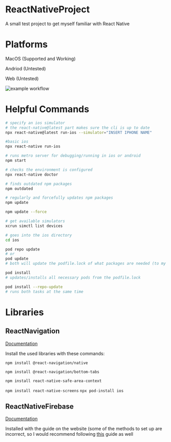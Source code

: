 # ReactNativeProject
A small test project to get myself familiar with React Native

# Platforms
MacOS (Supported and Working)

Andriod (Untested)

Web (Untested)


![example workflow](https://github.com/Yodaman07/ReactNativeProject/actions/workflows/codeql.yml/badge.svg)

# Helpful Commands

```bash
# specify an ios simulator
# the react-native@latest part makes sure the cli is up to date
npx react-native@latest run-ios --simulator="INSERT IPHONE NAME"

#basic ios
npx react-native run-ios

# runs metro server for debugging/running in ios or android
npm start

# checks the environment is configured
npx react-native doctor

# finds outdated npm packages
npm outdated

# regularly and forcefully updates npm packages
npm update

npm update --force

# get available simulators
xcrun simctl list devices

# goes into the ios directory
cd ios

pod repo update
# or
pod update
# both will update the podfile.lock of what packages are needed (to my knowledge)

pod install
# updates/installs all necessary pods from the podfile.lock

pod install --repo-update
# runs both tasks at the same time

```

# Libraries
## ReactNavigation
[Documentation](https://reactnavigation.org/) 

Install the used libraries with these commands:

`npm install @react-navigation/native`

`npm install @react-navigation/bottom-tabs`

`npm install react-native-safe-area-context`

`npm install react-native-screens`
`npx pod-install ios`

## ReactNativeFirebase
[Documentation](https://rnfirebase.io/)

Installed with the guide on the website (some of the methods to set up are incorrect, so I would recommend following [this](https://stackoverflow.com/questions/73416469/after-installing-react-native-firebase-app-its-build-will-failed-in-react-nativ) guide as well



